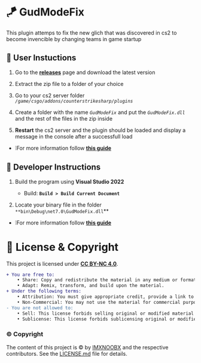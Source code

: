 # 🪁 GudModeFix
This plugin attemps to fix the new glich that was discovered in cs2 to become invencible by changing teams in game startup

## 🧶 User Instuctions
1. Go to the [**releases**](https://github.com/IMXNOOBX/GudModeFix/releases) page and download the latest version

2. Extract the zip file to a folder of your choice

3. Go to your cs2 server folder *`/game/csgo/addons/counterstrikesharp/plugins`*

4. Create a folder with the name *`GudModeFix`* and put the *`GudModeFix.dll`* and the rest of the files in the zip inside

5. **Restart** the cs2 server and the plugin should be loaded and display a message in the console after a successfull load

* ❕For more information follow [**this guide**](https://docs.cssharp.dev/docs/guides/getting-started.html)

## 📘 Developer Instructions

1. Build the program using **Visual Studio 2022**
	- Build: **`Build > Build Current Document`**

2. Locate your binary file in the folder `**bin\Debug\net7.0\GudModeFix.dll`**
* ❕For more information follow [**this guide**](https://docs.cssharp.dev/docs/guides/hello-world-plugin.html)


# 🔖 License & Copyright

This project is licensed under [**CC BY-NC 4.0**](https://creativecommons.org/licenses/by-nc/4.0/).
```diff
+ You are free to:
	• Share: Copy and redistribute the material in any medium or format.
	• Adapt: Remix, transform, and build upon the material.
+ Under the following terms:
	• Attribution: You must give appropriate credit, provide a link to the original source repository, and indicate if changes were made.
	• Non-Commercial: You may not use the material for commercial purposes.
- You are not allowed to:
	• Sell: This license forbids selling original or modified material for commercial purposes.
	• Sublicense: This license forbids sublicensing original or modified material.
```
### ©️ Copyright
The content of this project is ©️ by [IMXNOOBX](https://github.com/IMXNOOBX) and the respective contributors. See the [LICENSE.md](LICENSE.md) file for details.